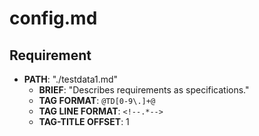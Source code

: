 # config.md

## Requirement

* **PATH**: "./testdata1.md"               <!-- It can be a relative or absolute path. If you use a relative path, this file is the starting point. -->
  * **BRIEF**: "Describes requirements as specifications."
  * **TAG FORMAT**: `@TD[0-9\.]+@`         <!-- Tag format must be written in ERE (Extended regular expressions) and surrounded backquotes for discriminating other comment blocks in markdown. -->
  * **TAG LINE FORMAT**: `<!--.*-->`
  * **TAG-TITLE OFFSET**: 1                <!-- Relationship between the tag and its title: default is 1 -->

